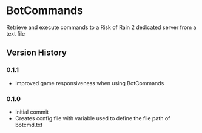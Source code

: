 # BotCommands
Retrieve and execute commands to a Risk of Rain 2 dedicated server from a text file

## Version History
### 0.1.1
- Improved game responsiveness when using BotCommands
### 0.1.0
- Initial commit
- Creates config file with variable used to define the file path of botcmd.txt
